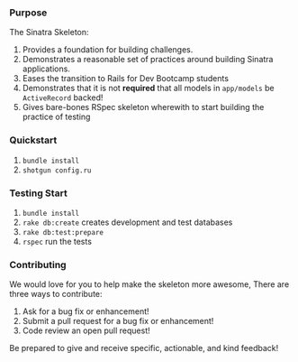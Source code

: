 ### Purpose
The Sinatra Skeleton:

1. Provides a foundation for building challenges.
2. Demonstrates a reasonable set of practices around building Sinatra applications.
3. Eases the transition to Rails for Dev Bootcamp students
4. Demonstrates that it is not **required** that all models in `app/models` be
   `ActiveRecord` backed!
5. Gives bare-bones RSpec skeleton wherewith to start building the practice of testing

### Quickstart

1.  `bundle install`
2.  `shotgun config.ru`

### Testing Start
1. `bundle install`
2. `rake db:create` creates development and test databases
3. `rake db:test:prepare`
4. `rspec` run the tests

### Contributing

We would love for you to help make the skeleton more awesome, There are three ways to contribute:

1. Ask for a bug fix or enhancement!
2. Submit a pull request for a bug fix or enhancement!
3. Code review an open pull request!

Be prepared to give and receive specific, actionable, and kind feedback!
